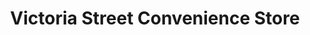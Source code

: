 ---
title: "Victoria Street Convenience Store"
url: /derby/victoria-street-convenience-store/
shop: convenience
---